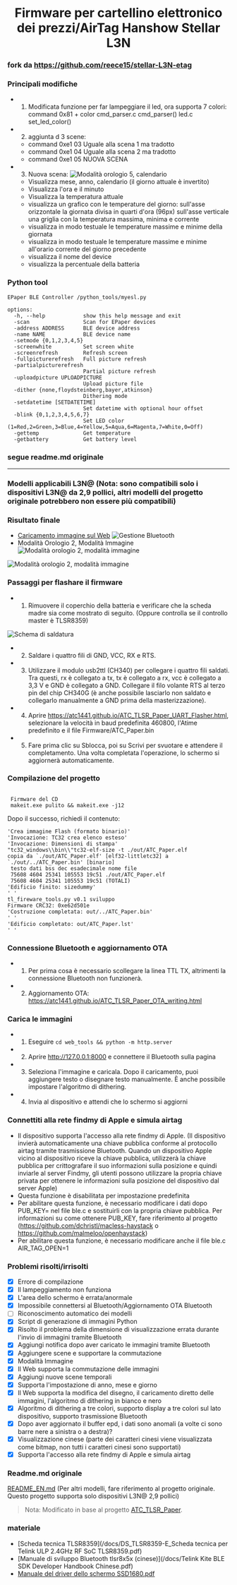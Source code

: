 <h1 align="center">Firmware per cartellino elettronico dei prezzi/AirTag Hanshow Stellar L3N</h1>

### fork da https://github.com/reece15/stellar-L3N-etag

### Principali modifiche
- 1. Modificata funzione per far lampeggiare il led, ora supporta 7 colori: command 0x81 + color
  cmd_parser.c cmd_parser()
  led.c set_led_color()
- 2. aggiunta d 3 scene: 
  - command 0xe1 03 Uguale alla scena 1 ma tradotto
  - command 0xe1 04 Uguale alla scena 2 ma tradotto
  - command 0xe1 05 NUOVA SCENA
- 3. Nuova scena:
![Modalità orologio 5, calendario ](/images/actual.jpg)
  - Visualizza mese, anno, calendario (il giorno attuale è invertito)
  - Visualizza l'ora e il minuto
  - Visualizza la temperatura attuale
  - visualizza un grafico con le temperature del giorno: sull'asse orizzontale la giornata divisa in quarti d'ora (96px) sull'asse verticale una griglia con la temperatura massima, minima e corrente
  - visualizza in modo testuale le temperature massime e minime della giornata
  - visualizza in modo testuale le temperature massime e minime all'orario corrente del giorno precedente
  - visualizza il nome del device
  - visualizza la percentuale della batteria

### Python tool
```
EPaper BLE Controller /python_tools/myesl.py

options:
  -h, --help            show this help message and exit
  -scan                 Scan for EPaper devices
  -address ADDRESS      BLE device address
  -name NAME            BLE device name
  -setmode {0,1,2,3,4,5}
  -screenwhite          Set screen white
  -screenrefresh        Refresh screen
  -fullpicturerefresh   Full picture refresh
  -partialpicturerefresh
                        Partial picture refresh
  -uploadpicture UPLOADPICTURE
                        Upload picture file
  -dither {none,floydsteinberg,bayer,atkinson}
                        Dithering mode
  -setdatetime [SETDATETIME]
                        Set datetime with optional hour offset
  -blink {0,1,2,3,4,5,6,7}
                        Set LED color (1=Red,2=Green,3=Blue,4=Yellow,5=Aqua,6=Magenta,7=White,0=Off)
  -gettemp              Get temperature
  -getbattery           Get battery level
```
### segue readme.md originale
---------------------------------------------------------------------------------

### Modelli applicabili L3N@ (Nota: sono compatibili solo i dispositivi L3N@ da 2,9 pollici, altri modelli del progetto originale potrebbero non essere più compatibili)

### Risultato finale

- [Caricamento immagine sul Web](https://javabin.cn/stellar-L3N-etag/web_tools/)
 ![Gestione Bluetooth](/images/web.jpg)
- Modalità Orologio 2, Modalità Immagine
 ![Modalità orologio 2, modalità immagine](/images/1553702163.jpg)

![Modalità orologio 2, modalità immagine](/images/1587504241.jpg)

### Passaggi per flashare il firmware

- 1. Rimuovere il coperchio della batteria e verificare che la scheda madre sia come mostrato di seguito. (Oppure controlla se il controllo master è TLSR8359)

![Schema di saldatura](/USB_UART_Flashing_connection.jpg)

- 2. Saldare i quattro fili di GND, VCC, RX e RTS.
- 3. Utilizzare il modulo usb2ttl (CH340) per collegare i quattro fili saldati. Tra questi, rx è collegato a tx, tx è collegato a rx, vcc è collegato a 3,3 V e GND è collegato a GND. Collegare il filo volante RTS al terzo pin del chip CH340G (è anche possibile lasciarlo non saldato e collegarlo manualmente a GND prima della masterizzazione).
- 4. Aprire https://atc1441.github.io/ATC_TLSR_Paper_UART_Flasher.html, selezionare la velocità in baud predefinita 460800, l'Atime predefinito e il file Firmware/ATC_Paper.bin
- 5. Fare prima clic su Sblocca, poi su Scrivi per svuotare e attendere il completamento. Una volta completata l'operazione, lo schermo si aggiornerà automaticamente.

### Compilazione del progetto

```comando

 Firmware del CD
 makeit.exe pulito && makeit.exe -j12

```

Dopo il successo, richiedi il contenuto:

```
'Crea immagine Flash (formato binario)'
'Invocazione: TC32 crea elenco esteso'
'Invocazione: Dimensioni di stampa'
"tc32_windows\\bin\\"tc32-elf-size -t ./out/ATC_Paper.elf
copia da `./out/ATC_Paper.elf' [elf32-littletc32] a `./out/../ATC_Paper.bin' [binario]
 testo dati bss dec esadecimale nome file
 75608 4604 25341 105553 19c51 ./out/ATC_Paper.elf
 75608 4604 25341 105553 19c51 (TOTALI)
'Edificio finito: sizedummy'
' '
tl_fireware_tools.py v0.1 sviluppo
Firmware CRC32: 0xe62d501e
'Costruzione completata: out/../ATC_Paper.bin'
' '
'Edificio completato: out/ATC_Paper.lst'
' '
```

### Connessione Bluetooth e aggiornamento OTA

- 1. Per prima cosa è necessario scollegare la linea TTL TX, altrimenti la connessione Bluetooth non funzionerà.
- 2. Aggiornamento OTA: https://atc1441.github.io/ATC_TLSR_Paper_OTA_writing.html

### Carica le immagini

- 1. Eseguire `cd web_tools && python -m http.server`
- 2. Aprire http://127.0.0.1:8000 e connettere il Bluetooth sulla pagina
- 3. Seleziona l'immagine e caricala. Dopo il caricamento, puoi aggiungere testo o disegnare testo manualmente. È anche possibile impostare l'algoritmo di dithering.
- 4. Invia al dispositivo e attendi che lo schermo si aggiorni

### Connettiti alla rete findmy di Apple e simula airtag
- Il dispositivo supporta l'accesso alla rete findmy di Apple. (Il dispositivo invierà automaticamente una chiave pubblica conforme al protocollo airtag tramite trasmissione Bluetooth. Quando un dispositivo Apple vicino al dispositivo riceve la chiave pubblica, utilizzerà la chiave pubblica per crittografare il suo informazioni sulla posizione e quindi inviarle al server Findmy, gli utenti possono utilizzare la propria chiave privata per ottenere le informazioni sulla posizione del dispositivo dal server Apple)
- Questa funzione è disabilitata per impostazione predefinita
- Per abilitare questa funzione, è necessario modificare i dati dopo PUB_KEY= nel file ble.c e sostituirli con la propria chiave pubblica. Per informazioni su come ottenere PUB_KEY, fare riferimento al progetto (https://github.com/dchristl/macless-haystack o https://github.com/malmeloo/openhaystack)
- Per abilitare questa funzione, è necessario modificare anche il file ble.c AIR_TAG_OPEN=1

### Problemi risolti/irrisolti

- [X] Errore di compilazione
- [X] Il lampeggiamento non funziona
- [X] L'area dello schermo è errata/anormale
- [X] Impossibile connettersi al Bluetooth/Aggiornamento OTA Bluetooth
- [ ] Riconoscimento automatico dei modelli
- [X] Script di generazione di immagini Python
- [X] Risolto il problema della dimensione di visualizzazione errata durante l'invio di immagini tramite Bluetooth
- [X] Aggiungi notifica dopo aver caricato le immagini tramite Bluetooth
- [X] Aggiungere scene e supportare la commutazione
- [X] Modalità Immagine
- [X] Il Web supporta la commutazione delle immagini
- [X] Aggiungi nuove scene temporali
- [X] Supporta l'impostazione di anno, mese e giorno
- [X] Il Web supporta la modifica del disegno, il caricamento diretto delle immagini, l'algoritmo di dithering in bianco e nero
- [X] Algoritmo di dithering a tre colori, supporto display a tre colori sul lato dispositivo, supporto trasmissione Bluetooth
- [X] Dopo aver aggiornato il buffer epd, i dati sono anomali (a volte ci sono barre nere a sinistra o a destra)?
- [X] Visualizzazione cinese (parte dei caratteri cinesi viene visualizzata come bitmap, non tutti i caratteri cinesi sono supportati)
- [X] Supporta l'accesso alla rete findmy di Apple e simula airtag

### Readme.md originale

[README_EN.md](/README_en.md) (Per altri modelli, fare riferimento al progetto originale. Questo progetto supporta solo dispositivi L3N@ 2,9 pollici)

> Nota:
> Modificato in base al progetto [ATC_TLSR_Paper](https://github.com/atc1441/ATC_TLSR_Paper).

### materiale

- [Scheda tecnica TLSR8359](/docs/DS_TLSR8359-E_Scheda tecnica per Telink ULP 2.4GHz RF SoC TLSR8359.pdf)
- [Manuale di sviluppo Bluetooth tlsr8x5x (cinese)](/docs/Telink Kite BLE SDK Developer Handbook Chinese.pdf)
- [Manuale del driver dello schermo SSD1680.pdf](/docs/SSD1680.pdf)
